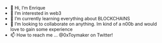 - 👋 Hi, I’m Enrique
- 👀 I’m interested in web3
- 🌱 I’m currently learning everything about BLOCKCHAINS
- 💞️ I’m looking to collaborate on anything. Im kind of a n00b and would love to gain some experience
- 📫 How to reach me ... @0xToymaker on Twitter!

<!---
0xToymaker/0xToymaker is a ✨ special ✨ repository because its `README.md` (this file) appears on your GitHub profile.
You can click the Preview link to take a look at your changes.
--->

